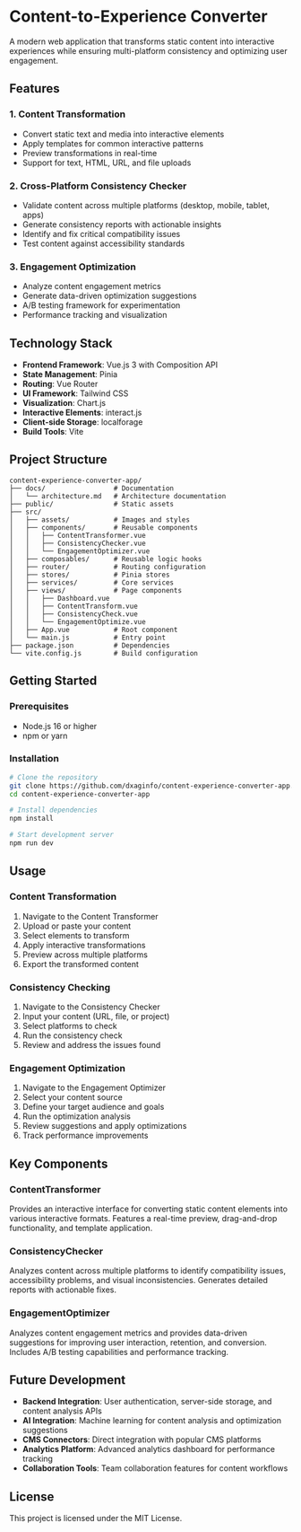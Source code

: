 # Content-to-Experience Converter

A modern web application that transforms static content into interactive experiences while ensuring multi-platform consistency and optimizing user engagement.

## Features

### 1. Content Transformation
- Convert static text and media into interactive elements
- Apply templates for common interactive patterns
- Preview transformations in real-time
- Support for text, HTML, URL, and file uploads

### 2. Cross-Platform Consistency Checker
- Validate content across multiple platforms (desktop, mobile, tablet, apps)
- Generate consistency reports with actionable insights
- Identify and fix critical compatibility issues
- Test content against accessibility standards

### 3. Engagement Optimization
- Analyze content engagement metrics
- Generate data-driven optimization suggestions
- A/B testing framework for experimentation
- Performance tracking and visualization

## Technology Stack

- **Frontend Framework**: Vue.js 3 with Composition API
- **State Management**: Pinia
- **Routing**: Vue Router
- **UI Framework**: Tailwind CSS
- **Visualization**: Chart.js
- **Interactive Elements**: interact.js
- **Client-side Storage**: localforage
- **Build Tools**: Vite

## Project Structure

```
content-experience-converter-app/
├── docs/                 # Documentation
│   └── architecture.md   # Architecture documentation
├── public/               # Static assets
├── src/
│   ├── assets/           # Images and styles
│   ├── components/       # Reusable components
│   │   ├── ContentTransformer.vue
│   │   ├── ConsistencyChecker.vue
│   │   └── EngagementOptimizer.vue
│   ├── composables/      # Reusable logic hooks
│   ├── router/           # Routing configuration
│   ├── stores/           # Pinia stores
│   ├── services/         # Core services
│   ├── views/            # Page components
│   │   ├── Dashboard.vue
│   │   ├── ContentTransform.vue
│   │   ├── ConsistencyCheck.vue
│   │   └── EngagementOptimize.vue
│   ├── App.vue           # Root component
│   └── main.js           # Entry point
├── package.json          # Dependencies
└── vite.config.js        # Build configuration
```

## Getting Started

### Prerequisites

- Node.js 16 or higher
- npm or yarn

### Installation

```bash
# Clone the repository
git clone https://github.com/dxaginfo/content-experience-converter-app.git
cd content-experience-converter-app

# Install dependencies
npm install

# Start development server
npm run dev
```

## Usage

### Content Transformation

1. Navigate to the Content Transformer
2. Upload or paste your content
3. Select elements to transform
4. Apply interactive transformations
5. Preview across multiple platforms
6. Export the transformed content

### Consistency Checking

1. Navigate to the Consistency Checker
2. Input your content (URL, file, or project)
3. Select platforms to check
4. Run the consistency check
5. Review and address the issues found

### Engagement Optimization

1. Navigate to the Engagement Optimizer
2. Select your content source
3. Define your target audience and goals
4. Run the optimization analysis
5. Review suggestions and apply optimizations
6. Track performance improvements

## Key Components

### ContentTransformer
Provides an interactive interface for converting static content elements into various interactive formats. Features a real-time preview, drag-and-drop functionality, and template application.

### ConsistencyChecker
Analyzes content across multiple platforms to identify compatibility issues, accessibility problems, and visual inconsistencies. Generates detailed reports with actionable fixes.

### EngagementOptimizer
Analyzes content engagement metrics and provides data-driven suggestions for improving user interaction, retention, and conversion. Includes A/B testing capabilities and performance tracking.

## Future Development

- **Backend Integration**: User authentication, server-side storage, and content analysis APIs
- **AI Integration**: Machine learning for content analysis and optimization suggestions
- **CMS Connectors**: Direct integration with popular CMS platforms
- **Analytics Platform**: Advanced analytics dashboard for performance tracking
- **Collaboration Tools**: Team collaboration features for content workflows

## License

This project is licensed under the MIT License.